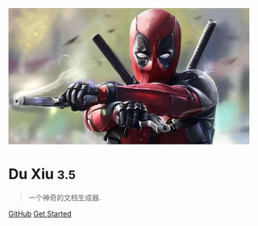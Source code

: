 <!-- _coverpage.md -->

![logo](logo.png)

# Du Xiu <small>3.5</small>

> 一个神奇的文档生成器.

<!-- - Simple and lightweight
- No statically built html files
- Multiple themes -->

[GitHub](https://github.com/tan-sixiang/tan-sixiang.github.io/)
[Get Started](README.md)
